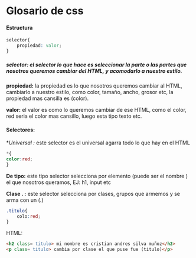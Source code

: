 # Glosario de css

#### **Estructura** 

```css
selector{
    propiedad: valor;
}
```

##### **selector:** el selector lo que hace es seleccionar la parte o las partes que  nosotros queremos cambiar del HTML, y acomodarlo a nuestro estilo. 

**propiedad:** la propiedad es lo que nosotros queremos cambiar al HTML, cambiarlo a nuestro estilo, como color, tamaño, ancho, grosor etc, la propiedad mas cansilla es (color).

**valor:**  el valor es como lo queremos cambiar de ese HTML, como el color, red seria el color mas cansillo, luego esta tipo texto etc.

   

#### Selectores:

**Universal *:** este selector es el universal agarra todo lo que hay en el HTML

```css
*{
color:red; 
}
```

**De tipo:** este tipo selector selecciona por elemento (puede ser el nombre ) el que nosotros queramos, EJ: h1, input etc

**Clase . :** este selector selecciona por clases, grupos que armemos y se arma con un (.)

```css
.titulo{
    colo:red;
}
```

  HTML:

```html
<h2 class= titulo> mi nombre es cristian andres silva muñoz</h2>
<p class= titulo> cambia por clase el que puse fue (titulo)</p>
```

